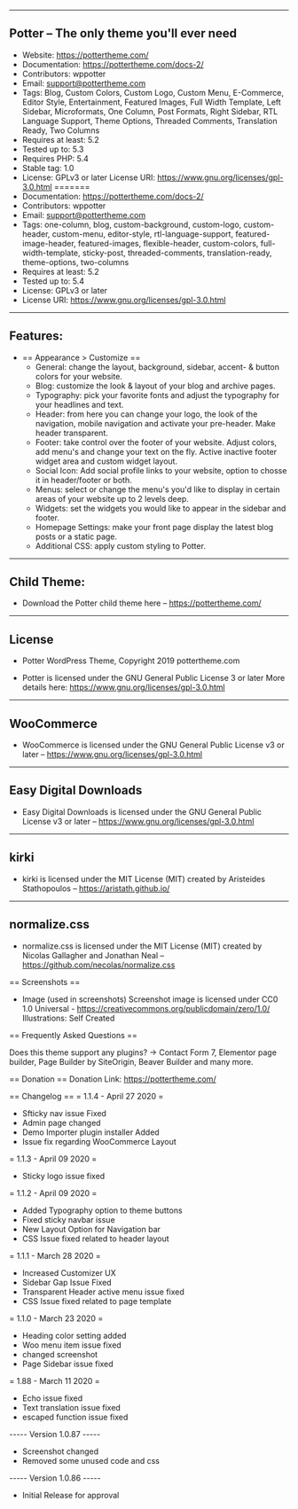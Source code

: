 -------------------------------------------------------
Potter – The only theme you'll ever need
-------------------------------------------------------
* Website: https://pottertheme.com/
* Documentation: https://pottertheme.com/docs-2/
* Contributors: wppotter
* Email: support@pottertheme.com
* Tags: Blog, Custom Colors, Custom Logo, Custom Menu, E-Commerce, Editor Style, Entertainment, Featured Images, Full Width Template, Left Sidebar, Microformats, One Column, Post Formats, Right Sidebar, RTL Language Support, Theme Options, Threaded Comments, Translation Ready, Two Columns
* Requires at least: 5.2
* Tested up to: 5.3
* Requires PHP: 5.4
* Stable tag: 1.0
* License: GPLv3 or later
License URI: https://www.gnu.org/licenses/gpl-3.0.html
=======
*  Documentation: https://pottertheme.com/docs-2/
*  Contributors: wppotter
*  Email: support@pottertheme.com
*  Tags: one-column, blog, custom-background, custom-logo, custom-header, custom-menu, editor-style, rtl-language-support, featured-image-header, featured-images, flexible-header, custom-colors, full-width-template, sticky-post, threaded-comments, translation-ready, theme-options, two-columns
* Requires at least: 5.2
* Tested up to: 5.4
* License: GPLv3 or later
* License URI: https://www.gnu.org/licenses/gpl-3.0.html

-------------------------------------------------------
Features:
-------------------------------------------------------
*  == Appearance > Customize ==
	- General: change the layout, background, sidebar, accent- & button colors for your website.
	- Blog: customize the look & layout of your blog and archive pages.
	- Typography: pick your favorite fonts and adjust the typography for your headlines and text.
	- Header: from here you can change your logo, the look of the navigation, mobile navigation and activate your pre-header. Make header transparent.
	- Footer: take control over the footer of your website. Adjust colors, add menu's and change your text on the fly. Active inactive footer widget area and custom widget layout.
	- Social Icon: Add social profile links to your website, option to chosse it in header/footer or both.
	- Menus: select or change the menu's you'd like to display in certain areas of your website up to 2 levels deep.
	- Widgets: set the widgets you would like to appear in the sidebar and footer.
	- Homepage Settings: make your front page display the latest blog posts or a static page.
	- Additional CSS: apply custom styling to Potter.

-------------------------------------------------------
Child Theme:
-------------------------------------------------------
* Download the Potter child theme here – https://pottertheme.com/

-------------------------------------------------------
License
-------------------------------------------------------
* Potter WordPress Theme, Copyright 2019 pottertheme.com

* Potter is licensed under the GNU General Public License 3 or later
More details here: https://www.gnu.org/licenses/gpl-3.0.html

-------------------------------------------------------
WooCommerce
-------------------------------------------------------
* WooCommerce is licensed under the GNU General Public License v3 or later – https://www.gnu.org/licenses/gpl-3.0.html

-------------------------------------------------------
Easy Digital Downloads
-------------------------------------------------------
* Easy Digital Downloads is licensed under the GNU General Public License v3 or later – https://www.gnu.org/licenses/gpl-3.0.html

-------------------------------------------------------
kirki
-------------------------------------------------------
* kirki is licensed under the MIT License (MIT)
created by Aristeides Stathopoulos – https://aristath.github.io/

-------------------------------------------------------
normalize.css
-------------------------------------------------------
* normalize.css is licensed under the MIT License (MIT)
created by Nicolas Gallagher and Jonathan Neal – https://github.com/necolas/normalize.css

== Screenshots ==
* Image (used in screenshots)
Screenshot image is licensed under CC0 1.0 Universal - https://creativecommons.org/publicdomain/zero/1.0/
Illustrations: Self Created

== Frequently Asked Questions ==

Does this theme support any plugins?
-> Contact Form 7, Elementor page builder, Page Builder by SiteOrigin, Beaver Builder and many more.

== Donation ==
Donation Link: https://pottertheme.com/

== Changelog ==
= 1.1.4 - April 27 2020 =
* Sfticky nav issue Fixed
* Admin page changed
* Demo Importer plugin installer Added
* Issue fix regarding WooCommerce Layout


= 1.1.3 - April 09 2020 =
* Sticky logo issue fixed

= 1.1.2 - April 09 2020 =
* Added Typography option to theme buttons
* Fixed sticky navbar issue
* New Layout Option for Navigation bar
* CSS Issue fixed related to header layout

= 1.1.1 - March 28 2020 =
* Increased Customizer UX
* Sidebar Gap Issue Fixed
* Transparent Header active menu issue fixed
* CSS Issue fixed related to page template


= 1.1.0 - March 23 2020 =
* Heading color setting added
* Woo menu item issue fixed
* changed screenshot
* Page Sidebar issue fixed

= 1.88 - March 11 2020 =
* Echo issue fixed
* Text translation issue fixed
* escaped function issue fixed


----- Version 1.0.87 -----

* Screenshot changed
* Removed some unused code and css

----- Version 1.0.86 -----

* Initial Release for approval
